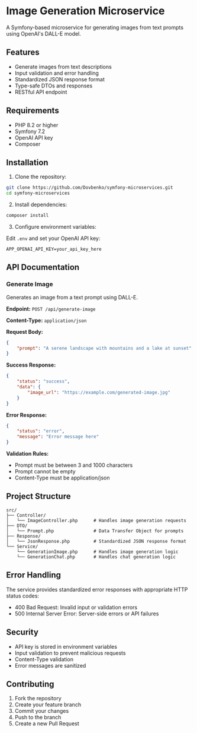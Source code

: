 # Image Generation Microservice

A Symfony-based microservice for generating images from text prompts using OpenAI's DALL-E model.

## Features

- Generate images from text descriptions
- Input validation and error handling
- Standardized JSON response format
- Type-safe DTOs and responses
- RESTful API endpoint

## Requirements

- PHP 8.2 or higher
- Symfony 7.2
- OpenAI API key
- Composer

## Installation

1. Clone the repository:
```bash
git clone https://github.com/Dovbenko/symfony-microservices.git
cd symfony-microservices
```

2. Install dependencies:
```bash
composer install
```

3. Configure environment variables:

Edit `.env` and set your OpenAI API key:
```
APP_OPENAI_API_KEY=your_api_key_here
```

## API Documentation

### Generate Image

Generates an image from a text prompt using DALL-E.

**Endpoint:** `POST /api/generate-image`

**Content-Type:** `application/json`

**Request Body:**
```json
{
    "prompt": "A serene landscape with mountains and a lake at sunset"
}
```

**Success Response:**
```json
{
    "status": "success",
    "data": {
        "image_url": "https://example.com/generated-image.jpg"
    }
}
```

**Error Response:**
```json
{
    "status": "error",
    "message": "Error message here"
}
```

**Validation Rules:**
- Prompt must be between 3 and 1000 characters
- Prompt cannot be empty
- Content-Type must be application/json

## Project Structure

```
src/
├── Controller/
│   └── ImageController.php      # Handles image generation requests
├── DTO/
│   └── Prompt.php               # Data Transfer Object for prompts
├── Response/
│   └── JsonResponse.php         # Standardized JSON response format
└── Service/
    └── GenerationImage.php      # Handles image generation logic
    └── GenerationChat.php       # Handles chat generation logic
```

## Error Handling

The service provides standardized error responses with appropriate HTTP status codes:
- 400 Bad Request: Invalid input or validation errors
- 500 Internal Server Error: Server-side errors or API failures

## Security

- API key is stored in environment variables
- Input validation to prevent malicious requests
- Content-Type validation
- Error messages are sanitized

## Contributing

1. Fork the repository
2. Create your feature branch
3. Commit your changes
4. Push to the branch
5. Create a new Pull Request
